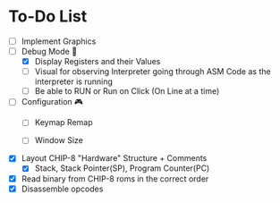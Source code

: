 # To-Do List

- [ ] Implement Graphics
- [ ] Debug Mode 👾
  - [x] Display Registers and their Values
  - [ ] Visual for observing Interpreter going through ASM Code as the interpreter is running
  - [ ] Be able to RUN or Run on Click (On Line at a time)
- [ ] Configuration 🎮
  - [ ] Keymap Remap
  - [ ] Window Size


- [x] Layout CHIP-8 "Hardware" Structure + Comments
  - [x] Stack, Stack Pointer(SP), Program Counter(PC) 
- [x] Read binary from CHIP-8 roms in the correct order
- [x] Disassemble opcodes
